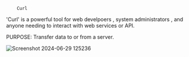 
        Curl

'Curl' is  a powerful tool for web develpoers , system administrators , and anyone needing to interact with web services or API.            

PURPOSE: Transfer data to or from a server.

![Screenshot 2024-06-29 125236](https://github.com/AkashAswal5/kali-tools/assets/149291029/c5db373d-acb4-4dd1-89f1-edc592ad8266)



